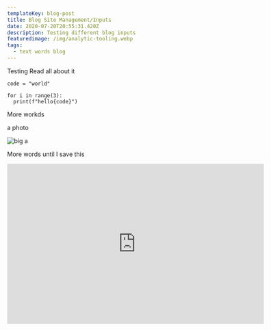 ```yaml
---
templateKey: blog-post
title: Blog Site Management/Inputs
date: 2020-07-20T20:55:31.420Z
description: Testing different blog inputs
featuredimage: /img/analytic-tooling.webp
tags:
  - text words blog
---
```

Testing Read all about it

```ipynb
code = "world"

for i in range(3):
  print(f"hello{code}")
```

More workds

a photo

![big a](/img/apple-touch-icon.png "wow")

More words until I save this

<!--StartFragment-->

<iframe width="600" height="373.5" src="https://app.powerbi.com/view?r=eyJrIjoiMzQ1ZTcxNGYtMDE1Yi00NTI3LWE0OGQtZmQzOTMzYTc4YTdhIiwidCI6IjZiMjczY2JlLTU1NDgtNGYyOS04MDliLTgzMmIwYzQ0YTRjNiIsImMiOjF9&embedImagePlaceholder=true&pageName=ReportSection0f2d4c398c3c30381895" frameborder="0" allowFullScreen="true"></iframe>

<!--EndFragment-->